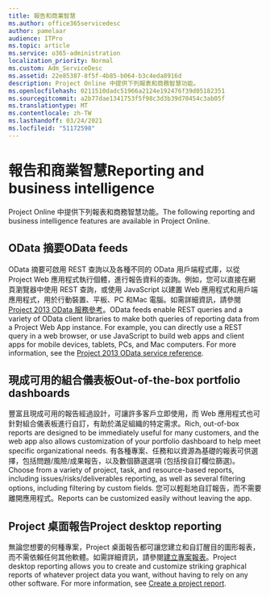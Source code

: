 ```yaml
---
title: 報告和商業智慧
ms.author: office365servicedesc
author: pamelaar
audience: ITPro
ms.topic: article
ms.service: o365-administration
localization_priority: Normal
ms.custom: Adm_ServiceDesc
ms.assetid: 22e85387-8f5f-4b85-b064-b3c4eda8916d
description: Project Online 中提供下列報表和商務智慧功能。
ms.openlocfilehash: 0211510dadc51966a2124e192476f39d05182351
ms.sourcegitcommit: a2b77dae1341753f5f98c3d3b39d70454c3ab05f
ms.translationtype: MT
ms.contentlocale: zh-TW
ms.lasthandoff: 03/24/2021
ms.locfileid: "51172598"
---
```

# <a name="reporting-and-business-intelligence"></a><span data-ttu-id="ef667-103">報告和商業智慧</span><span class="sxs-lookup"><span data-stu-id="ef667-103">Reporting and business intelligence</span></span>

<span data-ttu-id="ef667-104">Project Online 中提供下列報表和商務智慧功能。</span><span class="sxs-lookup"><span data-stu-id="ef667-104">The following reporting and business intelligence features are available in Project Online.</span></span>
  
## <a name="odata-feeds"></a><span data-ttu-id="ef667-105">OData 摘要</span><span class="sxs-lookup"><span data-stu-id="ef667-105">OData feeds</span></span>

<span data-ttu-id="ef667-p101">OData 摘要可啟用 REST 查詢以及各種不同的 OData 用戶端程式庫，以從 Project Web 應用程式執行個體，進行報告資料的查詢。例如，您可以直接在網頁瀏覽器中使用 REST 查詢，或使用 JavaScript 以建置 Web 應用程式和用戶端應用程式，用於行動裝置、平板、PC 和Mac 電腦。如需詳細資訊，請參閱[Project 2013 OData 服務參考](/previous-versions/office/project-odata/jj163015(v=office.15))。</span><span class="sxs-lookup"><span data-stu-id="ef667-p101">OData feeds enable REST queries and a variety of OData client libraries to make both queries of reporting data from a Project Web App instance. For example, you can directly use a REST query in a web browser, or use JavaScript to build web apps and client apps for mobile devices, tablets, PCs, and Mac computers. For more information, see the [Project 2013 OData service reference](/previous-versions/office/project-odata/jj163015(v=office.15)).</span></span>
  
## <a name="out-of-the-box-portfolio-dashboards"></a><span data-ttu-id="ef667-109">現成可用的組合儀表板</span><span class="sxs-lookup"><span data-stu-id="ef667-109">Out-of-the-box portfolio dashboards</span></span>

<span data-ttu-id="ef667-110">豐富且現成可用的報告經過設計，可讓許多客戶立即使用，而 Web 應用程式也可針對組合儀表板進行自訂，有助於滿足組織的特定需求。</span><span class="sxs-lookup"><span data-stu-id="ef667-110">Rich, out-of-box reports are designed to be immediately useful for many customers, and the web app also allows customization of your portfolio dashboard to help meet specific organizational needs.</span></span> <span data-ttu-id="ef667-111">有各種專案、任務和以資源為基礎的報表可供選擇，包括問題/風險/成果報告，以及數個篩選選項 (包括按自訂欄位篩選)。</span><span class="sxs-lookup"><span data-stu-id="ef667-111">Choose from a variety of project, task, and resource-based reports, including issues/risks/deliverables reporting, as well as several filtering options, including filtering by custom fields.</span></span> <span data-ttu-id="ef667-112">您可以輕鬆地自訂報告，而不需要離開應用程式。</span><span class="sxs-lookup"><span data-stu-id="ef667-112">Reports can be customized easily without leaving the app.</span></span> 
  
## <a name="project-desktop-reporting"></a><span data-ttu-id="ef667-113">Project 桌面報告</span><span class="sxs-lookup"><span data-stu-id="ef667-113">Project desktop reporting</span></span>

<span data-ttu-id="ef667-p103">無論您想要的何種專案，Project 桌面報告都可讓您建立和自訂醒目的圖形報表，而不需依賴任何其他軟體。如需詳細資訊，請參閱[建立專案報表](https://go.microsoft.com/fwlink/?LinkID=823657&amp;clcid=0x409)。</span><span class="sxs-lookup"><span data-stu-id="ef667-p103">Project desktop reporting allows you to create and customize striking graphical reports of whatever project data you want, without having to rely on any other software. For more information, see [Create a project report](https://go.microsoft.com/fwlink/?LinkID=823657&amp;clcid=0x409).</span></span>
